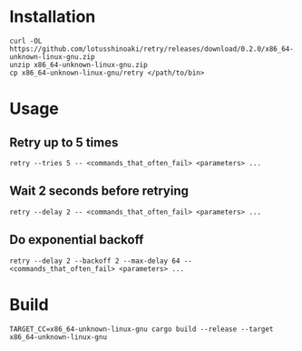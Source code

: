 # Installation

```
curl -OL https://github.com/lotusshinoaki/retry/releases/download/0.2.0/x86_64-unknown-linux-gnu.zip
unzip x86_64-unknown-linux-gnu.zip
cp x86_64-unknown-linux-gnu/retry </path/to/bin>
```

# Usage

## Retry up to 5 times
```
retry --tries 5 -- <commands_that_often_fail> <parameters> ...
```

## Wait 2 seconds before retrying
```
retry --delay 2 -- <commands_that_often_fail> <parameters> ...
```

## Do exponential backoff
```
retry --delay 2 --backoff 2 --max-delay 64 -- <commands_that_often_fail> <parameters> ...
```

# Build

```
TARGET_CC=x86_64-unknown-linux-gnu cargo build --release --target x86_64-unknown-linux-gnu
```
